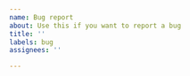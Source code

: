 ```yaml
---
name: Bug report
about: Use this if you want to report a bug
title: ''
labels: bug
assignees: ''

---
```



